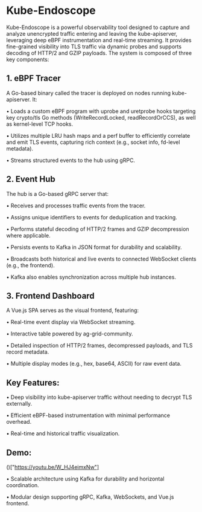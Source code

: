 # Kube-Endoscope

Kube-Endoscope is a powerful observability tool designed to capture and analyze unencrypted traffic entering and leaving the kube-apiserver, leveraging deep eBPF instrumentation and real-time streaming. It provides fine-grained visibility into TLS traffic via dynamic probes and supports decoding of HTTP/2 and GZIP payloads. The system is composed of three key components:

## 1. eBPF Tracer

A Go-based binary called the tracer is deployed on nodes running kube-apiserver. It:

• Loads a custom eBPF program with uprobe and uretprobe hooks targeting key crypto/tls Go methods (WriteRecordLocked, readRecordOrCCS), as well as kernel-level TCP hooks.

• Utilizes multiple LRU hash maps and a perf buffer to efficiently correlate and emit TLS events, capturing rich context (e.g., socket info, fd-level metadata).

• Streams structured events to the hub using gRPC.

## 2. Event Hub

The hub is a Go-based gRPC server that:

• Receives and processes traffic events from the tracer.

• Assigns unique identifiers to events for deduplication and tracking.

• Performs stateful decoding of HTTP/2 frames and GZIP decompression where applicable.

• Persists events to Kafka in JSON format for durability and scalability.

• Broadcasts both historical and live events to connected WebSocket clients (e.g., the frontend).

• Kafka also enables synchronization across multiple hub instances.

## 3. Frontend Dashboard

A Vue.js SPA serves as the visual frontend, featuring:

• Real-time event display via WebSocket streaming.

• Interactive table powered by ag-grid-community.

• Detailed inspection of HTTP/2 frames, decompressed payloads, and TLS record metadata.

• Multiple display modes (e.g., hex, base64, ASCII) for raw event data.

## Key Features:

• Deep visibility into kube-apiserver traffic without needing to decrypt TLS externally.

• Efficient eBPF-based instrumentation with minimal performance overhead.

• Real-time and historical traffic visualization.

## Demo:
()["https://youtu.be/W_HJ4eimxNw"]


• Scalable architecture using Kafka for durability and horizontal coordination.

• Modular design supporting gRPC, Kafka, WebSockets, and Vue.js frontend.
